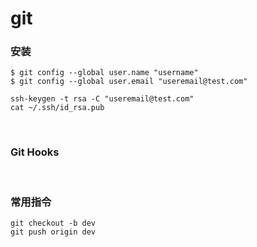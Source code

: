 # git


### 安装

```console
$ git config --global user.name "username"
$ git config --global user.email "useremail@test.com"

ssh-keygen -t rsa -C "useremail@test.com"
cat ~/.ssh/id_rsa.pub
```

<br>


### Git Hooks

<br>

### 常用指令

```console
git checkout -b dev
git push origin dev
```